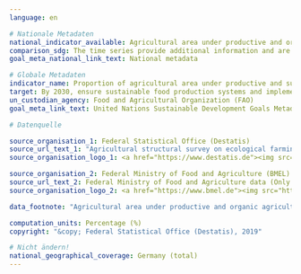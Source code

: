 ```yaml
---
language: en

# Nationale Metadaten
national_indicator_available: Agricultural area under productive and organic agriculture practices <br> Ecological farming area in total agricultural area
comparison_sdg: The time series provide additional information and are not compliant with the international metadata description.
goal_meta_national_link_text: National metadata

# Globale Metadaten
indicator_name: Proportion of agricultural area under productive and sustainable agriculture
target: By 2030, ensure sustainable food production systems and implement resilient agricultural practices that increase productivity and production, that help maintain ecosystems, that strengthen capacity for adaptation to climate change, extreme weather, drought, flooding and other disasters and that progressively improve land and soil quality
un_custodian_agency: Food and Agricultural Organization (FAO)
goal_meta_link_text: United Nations Sustainable Development Goals Metadata

# Datenquelle

source_organisation_1: Federal Statistical Office (Destatis)
source_url_text_1: "Agricultural structural survey on ecological farming- subject-matter series 3, series 2.2.1 (Only available in German)"
source_organisation_logo_1: <a href="https://www.destatis.de"><img src="https://g205sdgs.github.io/sdg-indicators/public/LogosEn/destatis.png" alt="Logo Destatis" /></a>

source_organisation_2: Federal Ministry of Food and Agriculture (BMEL)
source_url_text_2: Federal Ministry of Food and Agriculture data (Only available in German)
source_organisation_logo_2: <a href="https://www.bmel.de"><img src="https://g205sdgs.github.io/sdg-indicators/public/ LogosEn /bmel.png" alt="Logo BMEL" /></a>

data_footnote: "Agricultural area under productive and organic agriculture practices: Partially estimated."

computation_units: Percentage (%)
copyright: "&copy; Federal Statistical Office (Destatis), 2019"

# Nicht ändern!
national_geographical_coverage: Germany (total)
---
```

